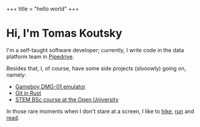+++
title = "hello world"
+++

# Hi, I'm Tomas Koutsky
I'm a self-taught software developer; currently, I write code in the data platform team in [Pipedrive](https://pipedrive.com).

Besides that, I, of course, have some side projects (slooowly) going on, namely:
* [Gameboy DMG-01 emulator](https://github.com/stepnivlk/ohboy)
* [Git in Rust](https://github.com/stepnivlk/rit)
* [STEM BSc course at the Open University](categories/uni/)

In those rare moments when I don't stare at a screen, I like to [hike](categories/hiking/), [run](https://www.strava.com/athletes/4651959) and [read](https://www.goodreads.com/user/show/67551704-tomas-koutsky).
